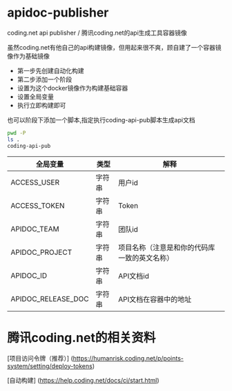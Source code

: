 # apidoc-publisher

coding.net api publisher / 腾讯coding.net的api生成工具容器镜像

虽然coding.net有他自己的api构建镜像，但用起来很不爽，顾自建了一个容器镜像作为基础镜像

* 第一步先创建自动化构建
* 第二步添加一个阶段
* 设置为这个docker镜像作为构建基础容器
* 设置全局变量
* 执行立即构建即可

也可以阶段下添加一个脚本,指定执行coding-api-pub脚本生成api文档
```bash
pwd -P
ls .
coding-api-pub
```

| 全局变量 | 类型 | 解释 |
| --- | ---	| --- |	
| ACCESS_USER | 字符串	| 用户id |	
| ACCESS_TOKEN | 字符串 |	Token |	
| APIDOC_TEAM | 字符串	| 团队id |	
| APIDOC_PROJECT | 字符串 |	项目名称（注意是和你的代码库一致的英文名称）	|
| APIDOC_ID | 字符串	| API文档id |	
| APIDOC_RELEASE_DOC | 字符串	| API文档在容器中的地址 | 	

# 腾讯coding.net的相关资料

[项目访问令牌（推荐）] (https://humanrisk.coding.net/p/points-system/setting/deploy-tokens)

[自动构建] (https://help.coding.net/docs/ci/start.html)


